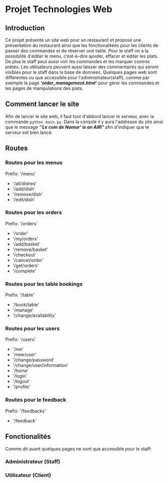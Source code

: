 # Projet Technologies Web
## Introduction
Ce projet présente un site web pour un restaurant et propose une présentation du restaurant ainsi que les fonctionalitées pour les clients de passer des commandes et de réserver une table. Pour le staff on a la possibilité d'éditer le menu, c’est-à-dire ajouter, effacer et éditer les plats. De plus le staff peut aussi voir les commandes et les marquer comme prêtes. Les utilisateurs peuvent aussi laisser des commentaires qui seront visibles pour le staff dans la base de données. Quelques pages web sont différentes ou que accessible pour l'administrateur(staff), comme par exemple la page ***'order_management.html'*** pour gérer les commandes et les pages de manipulations des plats.

## Comment lancer le site
Afin de lancer le site web, il faut tout d'abbord lancer le serveur, avec la commande ```python main.py```. Dans la console il y aura l'addresse du site ainsi que le message ***''Le coin de Namur' is on AIR!'*** afin d'indiquer que le serveur est bien lancé.

## Routes
### Routes pour les menus
Prefix: '/menu'
- '/all/dishes'
- '/add/dish'
- '/remove/dish'
- '/edit/dish'

### Routes pour les orders
Prefix: '/orders'
- '/order'
- '/my/orders'
- '/add/basket'
- '/remove/basket'
- '/checkout'
- '/cancel/order'
- '/get/orders'
- '/complete'

### Routes pour les table bookings
Prefix: '/table'
- '/book/table'
- '/manage'
- '/change/availability'

### Routes pour les users
Prefix: '/users'
- '/me'
- '/new/user'
- '/change/password'
- '/change/user/information'
- '/home'
- '/login'
- '/logout'
- '/profile'

### Routes pour le feedback
Prefix: '/feedbacks'
- '/feedback'

## Fonctionalités
Comme dit avant quelques pages ne sont que accessible pour le staff:
### Administrateur (Staff)




### Utilisateur (Client)
